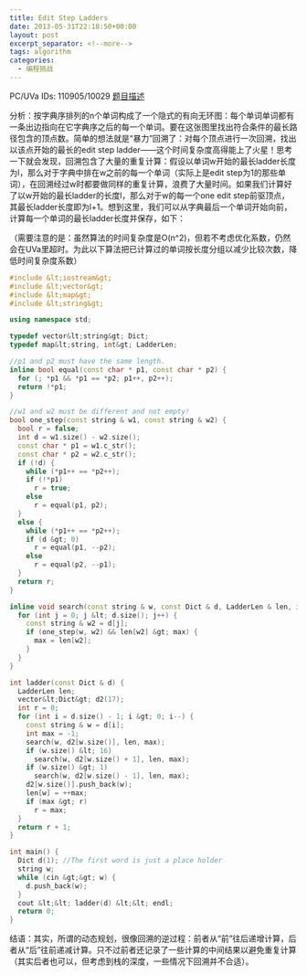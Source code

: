 ```yaml
---
title: Edit Step Ladders
date: 2013-05-31T22:18:50+00:00
layout: post
excerpt_separator: <!--more-->
tags: algorithm
categories:
  - 编程挑战
---
```

PC/UVa IDs: 110905/10029 <a href="http://uva.onlinejudge.org/index.php?option=com_onlinejudge&#038;Itemid=8&#038;page=show_problem&#038;problem=970" target="_blank">题目描述</a>

分析：按字典序排列的n个单词构成了一个隐式的有向无环图：每个单词单词都有一条出边指向在它字典序之后的每一个单词。要在这张图里找出符合条件的最长路径包含的顶点数。简单的想法就是“暴力”回溯了：对每个顶点进行一次回溯，找出以该点开始的最长的edit step ladder——这个时间复杂度高得能上了火星！思考一下就会发现，回溯包含了大量的重复计算：假设以单词w开始的最长ladder长度为l，那么对于字典中排在w之前的每一个单词（实际上是edit step为1的那些单词），在回溯经过w时都要做同样的重复计算，浪费了大量时间。如果我们计算好了以w开始的最长ladder的长度l，那么对于w的每一个one edit step前驱顶点，其最长ladder长度即为l+1。<!--more-->想到这里，我们可以从字典最后一个单词开始向前，计算每一个单词的最长ladder长度并保存，如下：


  
（需要注意的是：虽然算法的时间复杂度是O(n^2)，但若不考虑优化系数，仍然会在UVa里超时。为此以下算法把已计算过的单词按长度分组以减少比较次数，降低时间复杂度系数）

```cpp
#include &lt;iostream&gt;
#include &lt;vector&gt;
#include &lt;map&gt;
#include &lt;string&gt;

using namespace std;

typedef vector&lt;string&gt; Dict;
typedef map&lt;string, int&gt; LadderLen;

//p1 and p2 must have the same length.
inline bool equal(const char * p1, const char * p2) {
  for (; *p1 && *p1 == *p2; p1++, p2++);
  return !*p1;
}

//w1 and w2 must be different and not empty!
bool one_step(const string & w1, const string & w2) {
  bool r = false;
  int d = w1.size() - w2.size();
  const char * p1 = w1.c_str();
  const char * p2 = w2.c_str();
  if (!d) {
    while (*p1++ == *p2++);
    if (!*p1)
      r = true;
    else
      r = equal(p1, p2);
  }
  else {
    while (*p1++ == *p2++);
    if (d &gt; 0)
      r = equal(p1, --p2);
    else
      r = equal(p2, --p1);
  }
  return r;
}

inline void search(const string & w, const Dict & d, LadderLen & len, int & max) {
  for (int j = 0; j &lt; d.size(); j++) {
    const string & w2 = d[j];
    if (one_step(w, w2) && len[w2] &gt; max) {
      max = len[w2];
    }
  }
}

int ladder(const Dict & d) {
  LadderLen len;
  vector&lt;Dict&gt; d2(17);
  int r = 0;
  for (int i = d.size() - 1; i &gt; 0; i--) {
    const string & w = d[i];
    int max = -1;
    search(w, d2[w.size()], len, max);
    if (w.size() &lt; 16)
      search(w, d2[w.size() + 1], len, max);
    if (w.size() &gt; 1)
      search(w, d2[w.size() - 1], len, max);
    d2[w.size()].push_back(w);
    len[w] = ++max;
    if (max &gt; r)
      r = max;
  }
  return r + 1;
}

int main() {
  Dict d(1); //The first word is just a place holder
  string w;
  while (cin &gt;&gt; w) {
    d.push_back(w);
  }
  cout &lt;&lt; ladder(d) &lt;&lt; endl;
  return 0;
}
```

结语：其实，所谓的动态规划，很像回溯的逆过程：前者从“前”往后递增计算，后者从“后”往前递减计算。只不过前者还记录了一些计算的中间结果以避免重复计算（其实后者也可以，但考虑到栈的深度，一些情况下回溯并不合适）。

